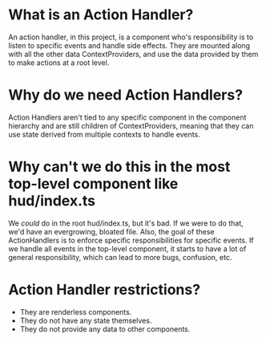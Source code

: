# What is an Action Handler?
An action handler, in this project, is a component who's responsibility is to listen to specific events and handle side effects. They are mounted along with all the other data ContextProviders, and use the data provided by them to make actions at a root level.

# Why do we need Action Handlers?
Action Handlers aren't tied to any specific component in the component hierarchy and are still children of ContextProviders, meaning that they can use state derived from multiple contexts to handle events.

# Why can't we do this in the most top-level component like hud/index.ts
We *could* do in the root hud/index.ts, but it's bad. If we were to do that, we'd have an evergrowing, bloated file. Also, the goal of these ActionHandlers is to enforce specific responsibilities for specific events. If we handle all events in the top-level component, it starts to have a lot of general responsibility, which can lead to more bugs, confusion, etc.

# Action Handler restrictions?
* They are renderless components.
* They do not have any state themselves.
* They do not provide any data to other components.
